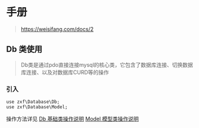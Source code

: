 # 手册
 
> https://weisifang.com/docs/2

## Db 类使用

> Db类是通过pdo直接连接mysql的核心类，它包含了数据库连接、切换数据库连接、以及对数据库CURD等的操作

### 引入

```
use zxf\Database\Db;
use zxf\Database\Model;
```

操作方法详见
[Db 基础类操作说明](README_DB.md)
[Model 模型类操作说明](README_MODEL.md)